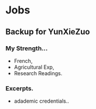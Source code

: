 # Jobs

## Backup for YunXieZuo

### My Strength... 

- French, 
- Agricultural Exp, 
- Research Readings.

### Excerpts.
- adademic credentials.. 
